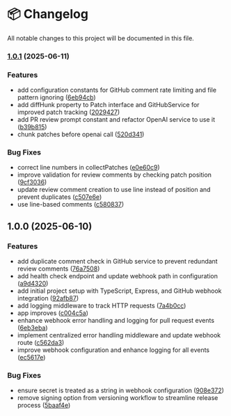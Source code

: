 # 📦 Changelog

All notable changes to this project will be documented in this file.
### [1.0.1](https://github.com/nacorga/ai-pr-reviewer/compare/v1.0.0...v1.0.1) (2025-06-11)


### Features

* add configuration constants for GitHub comment rate limiting and file pattern ignoring ([6eb94cb](https://github.com/nacorga/ai-pr-reviewer/commit/6eb94cb01910549693f01e2df3e34abe1ce9a15f))
* add diffHunk property to Patch interface and GitHubService for improved patch tracking ([2029427](https://github.com/nacorga/ai-pr-reviewer/commit/2029427f33df365c9080885e528752f45acf21b3))
* add PR review prompt constant and refactor OpenAI service to use it ([b39b815](https://github.com/nacorga/ai-pr-reviewer/commit/b39b81589f363618771ccaab4cd3cb56b9459755))
* chunk patches before openai call ([520d341](https://github.com/nacorga/ai-pr-reviewer/commit/520d341968104b28c0e1e99c99b41564c8b8e92b))


### Bug Fixes

* correct line numbers in collectPatches ([e0e60c9](https://github.com/nacorga/ai-pr-reviewer/commit/e0e60c9c0893c2038654d9e53d43bde3435ec98f))
* improve validation for review comments by checking patch position ([9cf3036](https://github.com/nacorga/ai-pr-reviewer/commit/9cf30369d5fd59230373c160fdf6931a3725cc5c))
* update review comment creation to use line instead of position and prevent duplicates ([c507e6e](https://github.com/nacorga/ai-pr-reviewer/commit/c507e6e52cc343ca512b1d1d25c5541f61af1b4a))
* use line-based comments ([c580837](https://github.com/nacorga/ai-pr-reviewer/commit/c580837f6eb3b15456a17c4f3096c4777461fb3d))

## 1.0.0 (2025-06-10)


### Features

* add duplicate comment check in GitHub service to prevent redundant review comments ([76a7508](https://github.com/nacorga/ai-pr-reviewer/commit/76a75081fbc3d2adc8da4935defaa9d468f46e2a))
* add health check endpoint and update webhook path in configuration ([a9d4320](https://github.com/nacorga/ai-pr-reviewer/commit/a9d4320c2fae9b62bcd23b8555767427d4011291))
* add initial project setup with TypeScript, Express, and GitHub webhook integration ([92afb87](https://github.com/nacorga/ai-pr-reviewer/commit/92afb87b7b65fe523ba404efcf8dee162513a3e3))
* add logging middleware to track HTTP requests ([7a4b0cc](https://github.com/nacorga/ai-pr-reviewer/commit/7a4b0ccc94009d2382fdf98df7b77e150ba2a88a))
* app improves ([c004c5a](https://github.com/nacorga/ai-pr-reviewer/commit/c004c5a723a034d0a019ad6b4672d79cc278ac57))
* enhance webhook error handling and logging for pull request events ([6eb3eba](https://github.com/nacorga/ai-pr-reviewer/commit/6eb3eba0f9985bbc63363e04534c6aba114830cb))
* implement centralized error handling middleware and update webhook route ([c562da3](https://github.com/nacorga/ai-pr-reviewer/commit/c562da3f641d6feb390dcca57819add0c1f1628a))
* improve webhook configuration and enhance logging for all events ([ec5617e](https://github.com/nacorga/ai-pr-reviewer/commit/ec5617e4b5f2c60419edb71df584261cc36cfb83))


### Bug Fixes

* ensure secret is treated as a string in webhook configuration ([908e372](https://github.com/nacorga/ai-pr-reviewer/commit/908e372b674f0b73c4fc287c46927ec3ee4abd38))
* remove signing option from versioning workflow to streamline release process ([5baaf4e](https://github.com/nacorga/ai-pr-reviewer/commit/5baaf4ebc7b18a9d98b8df6f1276d51c77ff6042))
